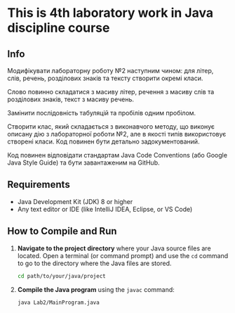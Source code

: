 # This is 4th laboratory work in Java discipline course


## Info


Модифікувати лабораторну роботу №2 наступним чином:
для літер, слів, речень, розділових знаків та тексту створити окремі класи.

Слово повинно складатися з масиву літер,
речення з масиву слів та розділових знаків,
текст з масиву речень.

Замінити послідовність табуляцій та пробілів одним пробілом.

Створити клас, який складається з виконавчого методу,
що виконує описану дію з лабораторної роботи №2,
але в якості типів використовує створені класи.
Код повинен бути детально задокументований.

Код повинен відповідати стандартам Java Code Conventions (або Google Java Style Guide) та бути завантаженим на GitHub.


## Requirements

- Java Development Kit (JDK) 8 or higher
- Any text editor or IDE (like IntelliJ IDEA, Eclipse, or VS Code)

## How to Compile and Run

1. **Navigate to the project directory** where your Java source files are located. Open a terminal (or command prompt) and use the `cd` command to go to the directory where the Java files are stored.

    ```bash
    cd path/to/your/java/project
    ```

2. **Compile the Java program** using the `javac` command:

    ```bash
    java Lab2/MainProgram.java
    ```
